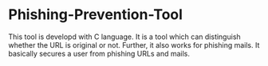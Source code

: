 # Phishing-Prevention-Tool
This tool is developd with C language. It is a tool which can distinguish whether the URL is original or not. Further, it also works for phishing mails. It basically secures a user from phishing URLs and mails. 
